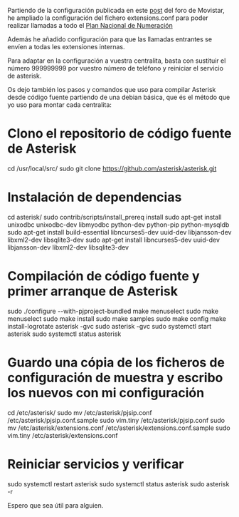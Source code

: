 Partiendo de la configuración publicada en este [post](https://comunidad.movistar.es/t5/Soporte-Fibra-y-ADSL/Llamadas-externas-con-Asterisk-PJSIP-no-muestran-identificaci%C3%B3n/m-p/4981712) del foro de Movistar, he ampliado la configuración del fichero extensions.conf para poder realizar llamadas a todo el [Plan Nacional de Numeración](https://avancedigital.mineco.gob.es/es-ES/Servicios/Numeracion/Documents/Guia_Numeracion.pdf)

Además he añadido configuración para que las llamadas entrantes se envíen a todas les extensiones internas.

Para adaptar en la configuración a vuestra centralita, basta con sustituir el número 999999999 por vuestro número de teléfono y reiniciar el servicio de asterisk.

Os dejo también los pasos y comandos que uso para compilar Asterisk desde código fuente partiendo de una debian básica, que és el método que yo uso para montar cada centralita:

# Clono el repositorio de código fuente de Asterisk
cd /usr/local/src/
sudo git clone https://github.com/asterisk/asterisk.git

# Instalación de dependencias
cd asterisk/
sudo contrib/scripts/install_prereq install
sudo apt-get install unixodbc unixodbc-dev libmyodbc python-dev python-pip python-mysqldb
sudo apt-get install build-essential libncurses5-dev uuid-dev libjansson-dev libxml2-dev libsqlite3-dev
sudo apt-get install  libncurses5-dev uuid-dev libjansson-dev libxml2-dev libsqlite3-dev

# Compilación de código fuente y primer arranque de Asterisk
sudo ./configure --with-pjproject-bundled
make menuselect
sudo make menuselect
sudo make install
sudo make samples
sudo make config
make install-logrotate
asterisk -gvc
sudo asterisk -gvc
sudo systemctl start asterisk
sudo systemctl status asterisk

# Guardo una cópia de los ficheros de configuración de muestra y escribo los nuevos con mi configuración
cd /etc/asterisk/
sudo mv /etc/asterisk/pjsip.conf /etc/asterisk/pjsip.conf.sample
sudo vim.tiny /etc/asterisk/pjsip.conf
sudo mv /etc/asterisk/extensions.conf /etc/asterisk/extensions.conf.sample
sudo vim.tiny /etc/asterisk/extensions.conf

# Reiniciar servicios y verificar
sudo systemctl restart asterisk
sudo systemctl status asterisk
sudo asterisk -r



Espero que sea útil para alguien.
